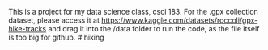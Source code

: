 This is a project for my data science class, csci 183. 
For the .gpx collection dataset, please access it at https://www.kaggle.com/datasets/roccoli/gpx-hike-tracks and drag it into the /data folder to run the code, as the file itself is too big for github. # hiking
